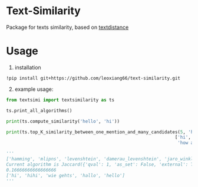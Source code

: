 # Text-Similarity
Package for texts similarity, based on [textdistance](https://pypi.org/project/textdistance/)

# Usage
1. installation
  ```
  !pip install git+https://github.com/leoxiang66/text-similarity.git
  ```
2. example usage:

  ```python
  from textsimi import textsimilarity as ts

ts.print_all_algorithms()

print(ts.compute_similarity('hello', 'hi'))

print(ts.top_K_similarity_between_one_mention_and_many_candidates(5, 'hi',
                                                                  ['hi', 'hihi', 'hello', "what's up", 'greetings',
                                                                   'how are you', 'hallo', 'wie gehts']))

'''
['hamming', 'mlipns', 'levenshtein', 'damerau_levenshtein', 'jaro_winkler', 'strcmp95', 'needleman_wunsch', 'gotoh', 'smith_waterman', 'jaccard', 'sorensen', 'tversky', 'overlap', 'tanimoto', 'cosine', 'monge_elkan', 'bag', 'ratcliff_obershelp', 'arith_ncd', 'rle_ncd', 'bwtrle_ncd', 'sqrt_ncd', 'entropy_ncd', 'bz2_ncd',   'zlib_ncd', 'editex', 'prefix', 'postfix', 'length', 'identity', 'matrix']
Current algorithm is Jaccard({'qval': 1, 'as_set': False, 'external': True})
0.16666666666666666
['hi', 'hihi', 'wie gehts', 'hallo', 'hello']
'''
  ```
